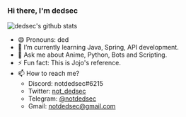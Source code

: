 ### Hi there, I'm dedsec

![dedsec's github stats](https://github-readme-stats.vercel.app/api?username=notdedsec&count_private=true&show_icons=true&theme=prussian)

- 😄 Pronouns: ded
- 🌱 I’m currently learning Java, Spring, API development.
- 💬 Ask me about Anime, Python, Bots and Scripting.
- ⚡ Fun fact: This is Jojo's reference.
- 📫 How to reach me?
    - Discord: notdedsec#6215
    - Twitter: [not_dedsec](https://twitter.com/not_dedsec)
    - Telegram: [@notdedsec](https://t.me/notdedsec)
    - Gmail: notdedsec@gmail.com

<!--
Here are some ideas to get you started:
- 🔭 I’m currently working on ...
- 👯 I’m looking to collaborate on ...
- 🤔 I’m looking for help with ...
-->
